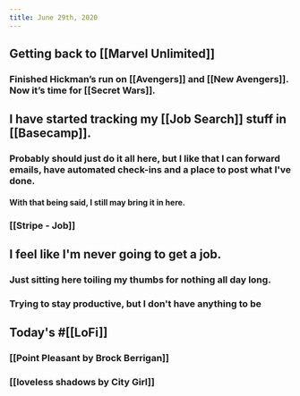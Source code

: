 ```yaml
---
title: June 29th, 2020
---
```


## Getting back to [[Marvel Unlimited]]
### Finished Hickman’s run on [[Avengers]] and [[New Avengers]]. Now it’s time for [[Secret Wars]]. 

## I have started tracking my [[Job Search]] stuff in [[Basecamp]].
### Probably should just do it all here, but I like that I can forward emails, have automated check-ins and a place to post what I've done.
#### With that being said, I still may bring it in here.

### [[Stripe - Job]]

## I feel like I'm never going to get a job.
### Just sitting here toiling my thumbs for nothing all day long.

### Trying to stay productive, but I don't have anything to be

## Today's #[[LoFi]]
### [[Point Pleasant by Brock Berrigan]]

### [[loveless shadows by City Girl]]
